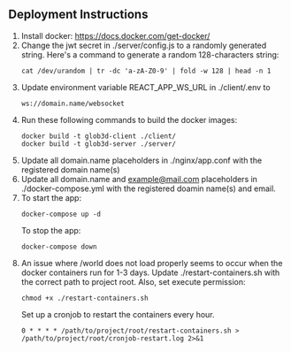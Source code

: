 ## Deployment Instructions
1. Install docker: https://docs.docker.com/get-docker/
2. Change the jwt secret in ./server/config.js to a randomly generated string. Here's a command to generate a random 128-characters string:
    ```
    cat /dev/urandom | tr -dc 'a-zA-Z0-9' | fold -w 128 | head -n 1
    ```
3. Update environment variable REACT_APP_WS_URL in ./client/.env to 
    ```
    ws://domain.name/websocket
    ```
4. Run these following commands to build the docker images:
    ```
    docker build -t glob3d-client ./client/
    docker build -t glob3d-server ./server/
    ```
5. Update all domain.name placeholders in ./nginx/app.conf with the registered domain name(s)
6. Update all domain.name and example@mail.com placeholders in ./docker-compose.yml with the registered doamin name(s) and email.
7. To start the app:
    ```
    docker-compose up -d
    ```
    To stop the app:
    ```
    docker-compose down
    ```
8. An issue where /world does not load properly seems to occur when the docker containers run for 1-3 days.
    Update ./restart-containers.sh with the correct path to project root. Also, set execute permission:
    ```
    chmod +x ./restart-containers.sh
    ```
    Set up a cronjob to restart the containers every hour.
    ```
    0 * * * * /path/to/project/root/restart-containers.sh > /path/to/project/root/cronjob-restart.log 2>&1
    ```